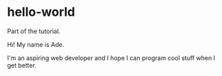 # hello-world
Part of the tutorial.

Hi! My name is Ade.

I'm an aspiring web developer and I hope I can program cool stuff when I get better.
